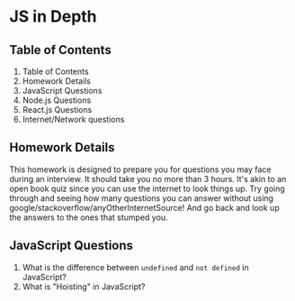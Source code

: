# JS in Depth

## Table of Contents

1. Table of Contents
2. Homework Details
3. JavaScript Questions
4. Node.js Questions
5. React.js Questions
6. Internet/Network questions

## Homework Details

This homework is designed to prepare you for questions you may face during an interview. It should take you no more than 3 hours. It's akin to an open book quiz since you can use the internet to look things up. Try going through and seeing how many questions you can answer without using google/stackoverflow/anyOtherInternetSource! And go back and look up the answers to the ones that stumped you.

## JavaScript Questions

1. What is the difference between `undefined` and `not defined` in JavaScript?
2. What is "Hoisting" in JavaScript?